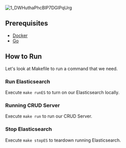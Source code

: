 
![1_DWHuthaPhcBlP7DGIPqUrg](https://user-images.githubusercontent.com/95138129/200197079-d9424c50-8c76-4595-8243-0d83dbaba537.jpeg)
## Prerequisites
- [Docker](https://docs.docker.com/engine/install/)
- [Go](https://go.dev/doc/install)

## How to Run 
Let's look at Makefile to run a command that we need.

### Run Elasticsearch
Execute `make runES` to turn on our Elasticsearch locally.

### Running CRUD Server
Execute `make run` to run our CRUD Server.

### Stop Elasticsearch
Execute `make stopES` to teardown running Elasticsearch.
